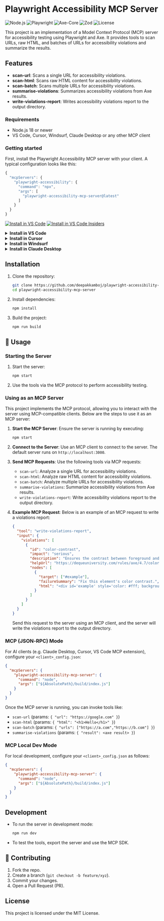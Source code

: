 # Playwright Accessibility MCP Server

![Node.js](https://img.shields.io/badge/Node.js-v18.16.0-green) <!-- Updated version -->
![Playwright](https://img.shields.io/badge/Playwright-v1.52.0-blue) <!-- Updated version -->
![Axe-Core](https://img.shields.io/badge/Axe--Core-v4.9.1-orange) <!-- Updated version -->
![Zod](https://img.shields.io/badge/Zod-v3.21.4-purple) <!-- Updated version -->
![License](https://img.shields.io/badge/License-MIT-brightgreen)

This project is an implementation of a Model Context Protocol (MCP) server for accessibility testing using Playwright and Axe. It provides tools to scan URLs, raw HTML, and batches of URLs for accessibility violations and summarize the results.

## Features

- **scan-url**: Scans a single URL for accessibility violations.
- **scan-html**: Scans raw HTML content for accessibility violations.
- **scan-batch**: Scans multiple URLs for accessibility violations.
- **summarise-violations**: Summarizes accessibility violations from Axe results.
- **write-violations-report**: Writes accessibility violations report to the output directory.

### Requirements
- Node.js 18 or newer
- VS Code, Cursor, Windsurf, Claude Desktop or any other MCP client

<!--
// Generate using:
node utils/generate-links.js
-->

### Getting started

First, install the Playwright Accessibility MCP server with your client. A typical configuration looks like this:

```js
{
  "mcpServers": {
    "playwright-accessibility": {
      "command": "npx",
      "args": [
        "playwright-accessibility-mcp-server@latest"
      ]
    }
  }
}
```

[<img src="https://img.shields.io/badge/VS_Code-VS_Code?style=flat-square&label=Install%20Server&color=0098FF" alt="Install in VS Code">](https://insiders.vscode.dev/redirect?url=vscode%3Amcp%2Finstall%3F%257B%2522name%2522%253A%2522playwright%2522%252C%2522command%2522%253A%2522npx%2522%252C%2522args%2522%253A%255B%2522%2540playwright%252Fmcp%2540latest%2522%255D%257D) [<img alt="Install in VS Code Insiders" src="https://img.shields.io/badge/VS_Code_Insiders-VS_Code_Insiders?style=flat-square&label=Install%20Server&color=24bfa5">](https://insiders.vscode.dev/redirect?url=vscode-insiders%3Amcp%2Finstall%3F%257B%2522name%2522%253A%2522playwright%2522%252C%2522command%2522%253A%2522npx%2522%252C%2522args%2522%253A%255B%2522%2540playwright%252Fmcp%2540latest%2522%255D%257D)


<details><summary><b>Install in VS Code</b></summary>

You can also install the Playwright Accessibility MCP server using the VS Code CLI:

```bash
# For VS Code
code --add-mcp '{"name":"playwright-accessibility","command":"npx","args":["playwright-accessibility-mcp-server@latest"]}'
```

After installation, the Playwright Accessibility MCP server will be available for use with your GitHub Copilot agent in VS Code.
</details>

<details>
<summary><b>Install in Cursor</b></summary>

Go to `Cursor Settings` -> `MCP` -> `Add new MCP Server`. Name to your liking, use `command` type with the command `npx playwright-accessibility-mcp-server`. You can also verify config or add command like arguments via clicking `Edit`.

```js
{
  "mcpServers": {
    "playwright-accessibility": {
      "command": "npx",
      "args": [
        "playwright-accessibility-mcp-server@latest"
      ]
    }
  }
}
```
</details>

<details>
<summary><b>Install in Windsurf</b></summary>

Follow Windsuff MCP [documentation](https://docs.windsurf.com/windsurf/cascade/mcp). Use following configuration:

```js
{
  "mcpServers": {
    "playwright-accessibility": {
      "command": "npx",
      "args": [
        "playwright-accessibility-mcp-server@latest"
      ]
    }
  }
}
```
</details>

<details>
<summary><b>Install in Claude Desktop</b></summary>

Follow the MCP install [guide](https://modelcontextprotocol.io/quickstart/user), use following configuration:

```js
{
  "mcpServers": {
    "playwright-accessibility": {
      "command": "npx",
      "args": [
        "playwright-accessibility-mcp-server@latest"
      ]
    }
  }
}
```
</details>


## Installation

1. Clone the repository:

   ```bash
   git clone https://github.com/deepakkamboj/playwright-accessibility-mcp-server.git
   cd playwright-accessibility-mcp-server
   ```

2. Install dependencies:

   ```bash
   npm install
   ```

3. Build the project:
   ```bash
   npm run build
   ```

## 🔧 Usage

### Starting the Server

1. Start the server:

   ```bash
   npm start
   ```

2. Use the tools via the MCP protocol to perform accessibility testing.

### Using as an MCP Server

This project implements the MCP protocol, allowing you to interact with the server using MCP-compatible clients. Below are the steps to use it as an MCP server:

1. **Start the MCP Server**:
   Ensure the server is running by executing:

   ```bash
   npm start
   ```

2. **Connect to the Server**:
   Use an MCP client to connect to the server. The default server runs on `http://localhost:3000`.

3. **Send MCP Requests**:
   Use the following tools via MCP requests:

   - `scan-url`: Analyze a single URL for accessibility violations.
   - `scan-html`: Analyze raw HTML content for accessibility violations.
   - `scan-batch`: Analyze multiple URLs for accessibility violations.
   - `summarise-violations`: Summarize accessibility violations from Axe results.
   - `write-violations-report`: Write accessibility violations report to the output directory.

4. **Example MCP Request**:
   Below is an example of an MCP request to write a violations report:

   ```json
   {
     "tool": "write-violations-report",
     "input": {
       "violations": [
         {
           "id": "color-contrast",
           "impact": "serious",
           "description": "Ensures the contrast between foreground and background colors meets WCAG 2 AA contrast ratio thresholds.",
           "helpUrl": "https://dequeuniversity.com/rules/axe/4.7/color-contrast",
           "nodes": [
             {
               "target": ["#example"],
               "failureSummary": "Fix this element's color contrast.",
               "html": "<div id='example' style='color: #fff; background-color: #fff;'>Example</div>"
             }
           ]
         }
       ]
     }
   }
   ```

   Send this request to the server using an MCP client, and the server will write the violations report to the output directory.

### MCP (JSON‑RPC) Mode

For AI clients (e.g. Claude Desktop, Cursor, VS Code MCP extension), configure your `<client>_config.json`:

```json
{
  "mcpServers": {
    "playwright-accessibility-mcp-server": {
      "command": "node",
      "args": ["${AbsolutePath}/build/index.js"]
    }
  }
}
```

Once the MCP server is running, you can invoke tools like:

- `scan-url` (params: `{ "url": "https://google.com" }`)
- `scan-html` (params: `{ "html": "<h1>Hello</h1>" }`)
- `scan-batch` (params: `{ "urls": ["https://a.com","https://b.com"] }`)
- `summarise-violations` (params: `{ "result": <axe result> }`)

### MCP Local Dev Mode

For local development, configure your `<client>_config.json` as follows:

```json
{
  "mcpServers": {
    "playwright-accessibility-mcp-server": {
      "command": "node",
      "args": ["${AbsolutePath}/build/index.js"]
    }
  }
}
```

## Development

- To run the server in development mode:

  ```bash
  npm run dev
  ```

- To test the tools, export the server and use the MCP SDK.

## 🤝 Contributing

1. Fork the repo.
2. Create a branch (`git checkout -b feature/xyz`).
3. Commit your changes.
4. Open a Pull Request (PR).

## License

This project is licensed under the MIT License.
